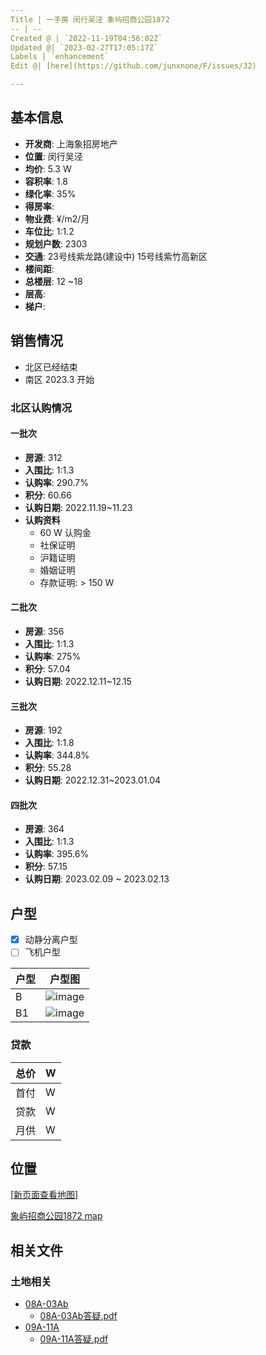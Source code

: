 ```yaml
---
Title | 一手房 闵行吴泾 象屿招商公园1872
-- | --
Created @ | `2022-11-19T04:56:02Z`
Updated @| `2023-02-27T17:05:17Z`
Labels | `enhancement`
Edit @| [here](https://github.com/junxnone/F/issues/32)

---
```

## 基本信息

- **开发商**: 上海象招房地产
- **位置**: 闵行吴泾
- **均价**:  5.3 W
- **容积率**:  1.8
- **绿化率**: 35%
- **得房率**: 
- **物业费**:  ¥/m2/月
- **车位比**: 1:1.2
- **规划户数**: 2303
- **交通**:  23号线紫龙路(建设中)  15号线紫竹高新区
- **楼间距**: 
- **总楼层**: 12 ~18
- **层高**:
- **梯户**:

## 销售情况
- 北区已经结束
- 南区 2023.3 开始

### 北区认购情况 
#### 一批次

- **房源**: 312
- **入围比**: 1:1.3
- **认购率**: 290.7%
- **积分**: 60.66
- **认购日期**: 2022.11.19~11.23
- **认购资料**
  - 60 W 认购金
  - 社保证明
  - 沪籍证明
  - 婚姻证明
  - 存款证明: > 150 W

#### 二批次

- **房源**: 356 
- **入围比**: 1:1.3
- **认购率**: 275%
- **积分**: 57.04
- **认购日期**: 2022.12.11~12.15


#### 三批次

- **房源**: 192
- **入围比**: 1:1.8
- **认购率**: 344.8%
- **积分**: 55.28
- **认购日期**: 2022.12.31~2023.01.04

#### 四批次


- **房源**: 364
- **入围比**: 1:1.3
- **认购率**: 395.6%
- **积分**: 57.15
- **认购日期**: 2023.02.09 ~ 2023.02.13

## 户型

- [x] 动静分离户型
- [ ] 飞机户型

户型 | 户型图
-- | --
B | ![image](https://user-images.githubusercontent.com/2216970/202834292-3542e502-d37b-493d-a10d-8494aa4805d2.png)
B1 | ![image](https://user-images.githubusercontent.com/2216970/202834297-a5b7d51e-f3f6-48a9-86d2-5e7b324edae1.png)



### 贷款

总价 |  W
-- | --
首付 |  W
贷款 |  W
月供 |  W


## 位置

[[新页面查看地图](https://junxnone.github.io/fmap/at/xyzsgy1872)]

[象屿招商公园1872 map](https://junxnone.github.io/fmap/at/xyzsgy1872 ':include :type=iframe width=100% height=600px')

## 相关文件

### 土地相关
  - [08A-03Ab](http://tdsc.ghzyj.sh.gov.cn/2016/tdjy/dkxx/crdk/?id=202205416) 
    - [08A-03Ab答疑.pdf](https://github.com/junxnone/F/files/10842122/08A-03Ab.pdf)
  - [09A-11A](http://tdsc.ghzyj.sh.gov.cn/2016/tdjy/dkxx/crdk/?id=202201611)
    - [09A-11A答疑.pdf](https://github.com/junxnone/F/files/10842123/09A-11A.pdf)
